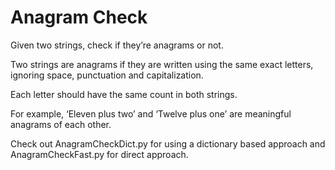 # Anagram Check

Given two strings, check if they’re anagrams or not.

Two strings are anagrams if they are written using the same exact letters, ignoring space, punctuation and capitalization.

Each letter should have the same count in both strings.

For example, ‘Eleven plus two’ and ‘Twelve plus one’ are meaningful anagrams of each other.


Check out AnagramCheckDict.py for using a dictionary based approach and AnagramCheckFast.py for direct approach.
